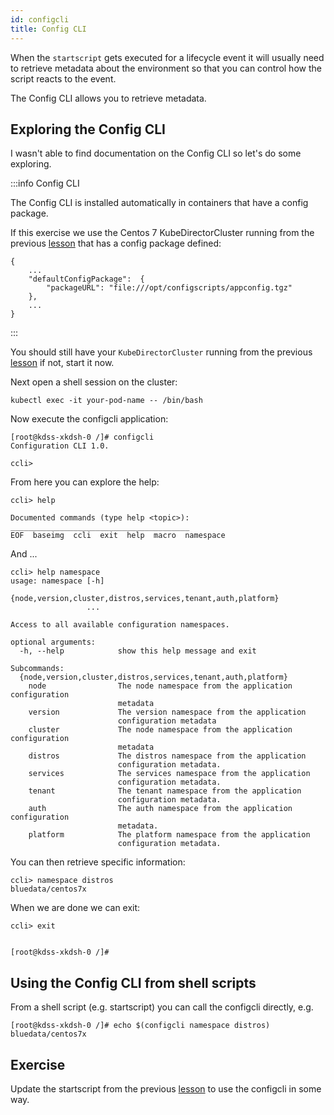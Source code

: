 ```yaml
---
id: configcli 
title: Config CLI
---
```


When the `startscript` gets executed for a lifecycle event it will usually need to retrieve metadata about the environment so that you can control how the script reacts to the event.

The Config CLI allows you to retrieve metadata.

## Exploring the Config CLI

I wasn't able to find documentation on the Config CLI so let's do some exploring.

:::info Config CLI

The Config CLI is installed automatically in containers that have a config package.

If this exercise we use the Centos 7 KubeDirectorCluster running from the previous [lesson](../configpackage) that has a config package defined:

```
{
    ...
    "defaultConfigPackage":  {
        "packageURL": "file:///opt/configscripts/appconfig.tgz"
    },
    ...
}
```

:::

You should still have your `KubeDirectorCluster` running from the previous [lesson](../configpackage) if not, start it now.

Next open a shell session on the cluster:

```
kubectl exec -it your-pod-name -- /bin/bash
```

Now execute the configcli application:

```
[root@kdss-xkdsh-0 /]# configcli 
Configuration CLI 1.0.

ccli> 
```

From here you can explore the help:

```
ccli> help

Documented commands (type help <topic>):
________________________________________
EOF  baseimg  ccli  exit  help  macro  namespace
```

And ...

```
ccli> help namespace
usage: namespace [-h]
                 {node,version,cluster,distros,services,tenant,auth,platform}
                 ...

Access to all available configuration namespaces.

optional arguments:
  -h, --help            show this help message and exit

Subcommands:
  {node,version,cluster,distros,services,tenant,auth,platform}
    node                The node namespace from the application configuration
                        metadata
    version             The version namespace from the application
                        configuration metadata
    cluster             The node namespace from the application configuration
                        metadata
    distros             The distros namespace from the application
                        configuration metadata.
    services            The services namespace from the application
                        configuration metadata.
    tenant              The tenant namespace from the application
                        configuration metadata.
    auth                The auth namespace from the application configuration
                        metadata.
    platform            The platform namespace from the application
                        configuration metadata.
```

You can then retrieve specific information:

```
ccli> namespace distros
bluedata/centos7x
```

When we are done we can exit:

```
ccli> exit


[root@kdss-xkdsh-0 /]#
```

## Using the Config CLI from shell scripts

From a shell script (e.g. startscript) you can call the configcli directly, e.g.

```
[root@kdss-xkdsh-0 /]# echo $(configcli namespace distros)
bluedata/centos7x
```

## Exercise

Update the startscript from the previous [lesson](../configpackage) to use the configcli in some way.

